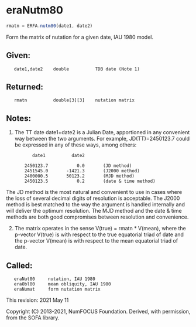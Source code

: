 # eraNutm80

```js
rmatn = ERFA.nutm80(date1, date2)
```

Form the matrix of nutation for a given date, IAU 1980 model.

## Given:
```
   date1,date2    double          TDB date (Note 1)
```

## Returned:
```
   rmatn          double[3][3]    nutation matrix
```

## Notes:

1) The TT date date1+date2 is a Julian Date, apportioned in any
   convenient way between the two arguments.  For example,
   JD(TT)=2450123.7 could be expressed in any of these ways,
   among others:

```
          date1          date2

       2450123.7           0.0       (JD method)
       2451545.0       -1421.3       (J2000 method)
       2400000.5       50123.2       (MJD method)
       2450123.5           0.2       (date & time method)
```

   The JD method is the most natural and convenient to use in
   cases where the loss of several decimal digits of resolution
   is acceptable.  The J2000 method is best matched to the way
   the argument is handled internally and will deliver the
   optimum resolution.  The MJD method and the date & time methods
   are both good compromises between resolution and convenience.

2) The matrix operates in the sense V(true) = rmatn * V(mean),
   where the p-vector V(true) is with respect to the true
   equatorial triad of date and the p-vector V(mean) is with
   respect to the mean equatorial triad of date.

## Called:
```
   eraNut80     nutation, IAU 1980
   eraObl80     mean obliquity, IAU 1980
   eraNumat     form nutation matrix
```

This revision:  2021 May 11

Copyright (C) 2013-2021, NumFOCUS Foundation.
Derived, with permission, from the SOFA library.
